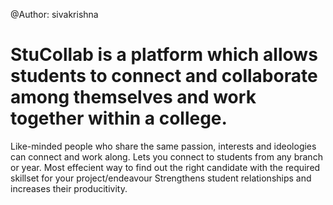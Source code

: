 @Author: sivakrishna

# StuCollab is a platform which allows students to connect and collaborate among themselves and work together within a college. 
Like-minded people who share the same passion, interests and ideologies can connect and work along. 
Lets you connect to students from any branch or year.
Most effecient way to find out the right candidate with the required skillset for your project/endeavour
Strengthens student relationships and increases their producitivity.

